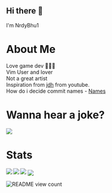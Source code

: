 ## Hi there 👋
I'm NrdyBhu1

# About Me
Love game dev 👨🏻‍💻   
Vim User and lover  
Not a great artist  
Inspiration from [jdh](http://jdh.gg/) from youtube.  
How do i decide commit names - [Names](http://whatthecommit.com/index.txt)

<h1>Wanna hear a joke?</h1>
<img src="https://readme-jokes.vercel.app/api?bgColor=%23073b4c&textColor=%2306d6a0&aColor=%2306d6a0&borderColor=%2306d6a0">    
<h1>Stats</h1>
<img src="https://github-profile-trophy.vercel.app/?username=NrdyBhu1&theme=onedark">  
<img align="center" src="http://github-readme-streak-stats.herokuapp.com?user=NrdyBhu1&theme=onedark&hide_border=true">  
<img align="left" src="https://github-readme-stats.vercel.app/api?username=NrdyBhu1&&layout=compact&count_private=true&show_icons=true&hide_border=true&include_all_commits=true&bg_color=0D1117&title_color=FFFFFF&text_color=FFFFFF&icon_color=FFFFFF">
<img align="left" src="https://github-readme-stats.vercel.app/api/top-langs/?username=NrdyBhu1&layout=compact&hide_border=true&card_width=250&bg_color=0D1117&title_color=FFFFFF&text_color=FFFFFF&icon_color=FFFFFF">  

![README view count](https://api.ghprofile.me/view?username=NrdyBhu1&label=README%20views&color=0b0764)

